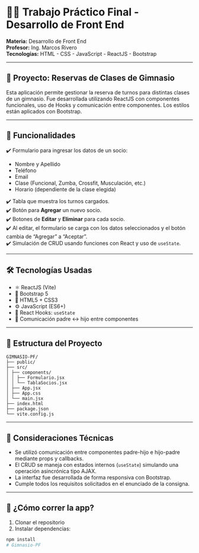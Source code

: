 # 🏋️‍♂️ Trabajo Práctico Final - Desarrollo de Front End

**Materia:** Desarrollo de Front End  
**Profesor:** Ing. Marcos Rivero  
**Tecnologías:** HTML - CSS - JavaScript - ReactJS - Bootstrap

---

## 📌 Proyecto: Reservas de Clases de Gimnasio

Esta aplicación permite gestionar la reserva de turnos para distintas clases de un gimnasio. Fue desarrollada utilizando ReactJS con componentes funcionales, uso de Hooks y comunicación entre componentes. Los estilos están aplicados con Bootstrap.

---

## 🎯 Funcionalidades

✔️ Formulario para ingresar los datos de un socio:  
- Nombre y Apellido  
- Teléfono  
- Email  
- Clase (Funcional, Zumba, Crossfit, Musculación, etc.)  
- Horario (dependiente de la clase elegida)

✔️ Tabla que muestra los turnos cargados.  
✔️ Botón para **Agregar** un nuevo socio.  
✔️ Botones de **Editar** y **Eliminar** para cada socio.  
✔️ Al editar, el formulario se carga con los datos seleccionados y el botón cambia de “Agregar” a “Aceptar”.  
✔️ Simulación de CRUD usando funciones con React y uso de `useState`.

---

## 🛠️ Tecnologías Usadas

- ⚛️ ReactJS (Vite)
- 💅 Bootstrap 5
- 🎯 HTML5 + CSS3
- ⚙️ JavaScript (ES6+)
- 🎣 React Hooks: `useState`
- 📡 Comunicación padre ↔ hijo entre componentes

---

## 📁 Estructura del Proyecto
```
GIMNASIO-PF/
├── public/
├── src/
│ ├── components/
│ │ ├── Formulario.jsx
│ │ └── TablaSocios.jsx
│ ├── App.jsx
│ ├── App.css
│ └── main.jsx
├── index.html
├── package.json
└── vite.config.js
```
---

## 🧠 Consideraciones Técnicas

- Se utilizó comunicación entre componentes padre-hijo e hijo-padre mediante props y callbacks.
- El CRUD se maneja con estados internos (`useState`) simulando una operación asincrónica tipo AJAX.
- La interfaz fue desarrollada de forma responsiva con Bootstrap.
- Cumple todos los requisitos solicitados en el enunciado de la consigna.

---

## 🚀 ¿Cómo correr la app?

1. Clonar el repositorio
2. Instalar dependencias:

```bash
npm install
# Gimnasio-PF
